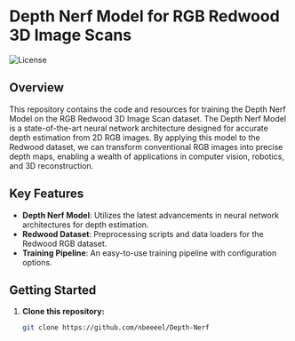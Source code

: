 # Depth Nerf Model for RGB Redwood 3D Image Scans

![License](https://img.shields.io/badge/License-MIT-blue.svg)

## Overview

This repository contains the code and resources for training the Depth Nerf Model on the RGB Redwood 3D Image Scan dataset. The Depth Nerf Model is a state-of-the-art neural network architecture designed for accurate depth estimation from 2D RGB images. By applying this model to the Redwood dataset, we can transform conventional RGB images into precise depth maps, enabling a wealth of applications in computer vision, robotics, and 3D reconstruction.

## Key Features

- **Depth Nerf Model**: Utilizes the latest advancements in neural network architectures for depth estimation.
- **Redwood Dataset**: Preprocessing scripts and data loaders for the Redwood RGB dataset.
- **Training Pipeline**: An easy-to-use training pipeline with configuration options.

## Getting Started

1. **Clone this repository:**

   ```bash
   git clone https://github.com/nbeeeel/Depth-Nerf
